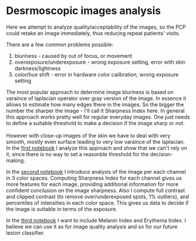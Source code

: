 # Desrmoscopic images analysis
Here we attempt to analyze quality/acceptability of the images, so the PCP could retake an image immediately, thus reducing repeat patients' visits.

There are a few common problems possible: 
1) bluriness - caused by out of focus, or movement
2) overexposure/underexposure - wrong exposure setting, error with skin darkness/lightness
3) color/hue shift  - error in hardware color cailbration, wrong exposure setting

The most popular approach to determine image bluriness is based on varaince of laplacian operator over gray version of the image. In essence it allows to estimate how many edges there in the images. So the bigger the number the sharper the image - I'll call it Sharpness Index here. In general this approach works pretty well for regular everyday images. One just needs to define a suitable threshold to make a decision if the image sharp or not. <br><br>
However with close-up images of the skin we have to deal with very smooth, mostly even surface leading to very low varaince of the laplacian. In the <a href='https://github.com/alexey-ny/Desrmascopic-images-analysis/blob/main/eda-blur-rgb.ipynb'>first notebook</a> I analyze this approach and show that we can't rely on it, since there is no way to set a reasonble threshold for the decision-making.

In the <a href='https://github.com/alexey-ny/Desrmascopic-images-analysis/blob/main/eda-blur-rgb-hsv-ycrcb.ipynb'>second notebook</a> I introduce analysis of the image per each channel in 3 color spaces. Computing Sharpness Index for each channel gives us more features for each image, providing additional information for more confident conclusion on the image sharpness. 
Also I compute full contrast and clipped contrast (to remove over/underexposed spots, 1% outliers), and percentiles of intensities in each color space. This gives us data to decide if the image is suitable in terms of the exposure.

In the <a href='https://github.com/alexey-ny/Desrmascopic-images-analysis/blob/main/sharpness-contrast-intensities-mi-ie-maps.ipynb'>third notebook</a> I want to include  Melanin Index and Erythema Index. I believe we can use it as for image quality analysis and so for our future lesion classifier.
